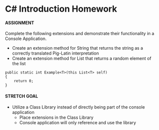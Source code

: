 # C# Introduction Homework

####  ASSIGNMENT
Complete the following extensions and demonstrate their functionality in a Console Application.

* Create an extension method for String that returns the string as a correctly translated Pig-Latin interpretation
* Create an extension method for List<T> that returns a random element of the list

```Csharp
public static int Example<T>(this List<T> self)
{
	return 0;
}
```

#### STRETCH GOAL
* Utilize a Class Library instead of directly being part of the console application
   * Place extensions in the Class Library
   * Console application will only reference and use the library